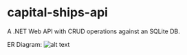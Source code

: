 # capital-ships-api

A .NET Web API with CRUD operations against an SQLite DB.

ER Diagram:
![alt text](https://github.com/sebpalmerio/capital-ships-api/blob/main/image.jpg?raw=true)